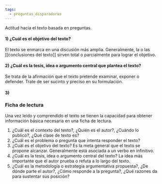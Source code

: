 ```yaml
---
tags:
  - preguntas_disparadoras
---
```


Actitud hacia el texto basada en preguntas.

#### 1) ¿Cuál es el objetivo del texto?
El texto se enmarca en una discusión más amplia. Generalmente, la o las [[conclusiones del texto]] sirven total o parcialmente para lograr el objetivo.
#### 2) ¿Cuál es la tesis, idea o argumento central que plantea el texto?
Se trata de la afirmación que el texto pretende examinar, exponer o defender. Trate de ser sucinto y preciso en su formulación.

#### 3) 



### Ficha de lectura
Una vez leido y comprendido el texto se tienen la capacidad para obtener información básica necesaria en una ficha de lectura.

1. ¿Cuál es el contexto del texto?, ¿Quién es el autor?, ¿Cuándo lo publicó?, ¿Qué clase de texto es?
2. ¿Cuál es el problema o pregunta que intenta responder el texto?
3. ¿Cuál es el objetivo del texto? Es la meta general que el texto se propone alcanzar. Generalmente está asociada a un verbo en infinitivo.
4. ¿Cuál es la tesis, idea o argumento central del texto? La idea más importante que el autor prueba o refuta a lo largo del texto. 
5. ¿Cuál es la metodología o estrategia argumentativa propuesta?, ¿De dónde parte el autor?, ¿Cómo responde a la pregunta?, ¿Qué razones da para sustentar sus posición? 

